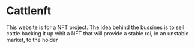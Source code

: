 # Cattlenft  
This website is for a NFT project.
The idea behind the bussines is to sell cattle backing it up whit a NFT that will provide a stable roi, in an unstable market, to the holder
